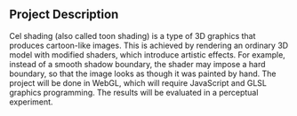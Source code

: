 ## Project Description
Cel shading (also called toon shading) is a type of 3D graphics that produces cartoon-like images. This is achieved by rendering an ordinary 3D model with modified shaders, which introduce artistic effects. For example, instead of a smooth shadow boundary, the shader may impose a hard boundary, so that the image looks as though it was painted by hand. The project will be done in WebGL, which will require JavaScript and GLSL graphics programming. The results will be evaluated in a perceptual experiment.
